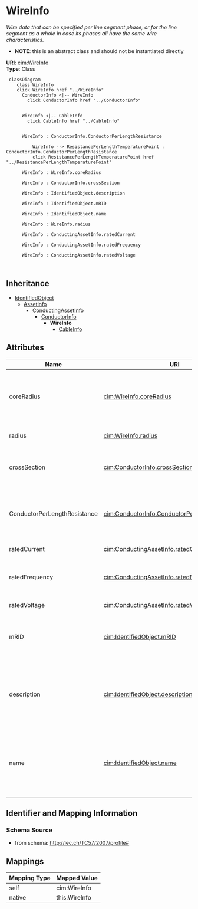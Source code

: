 # WireInfo


_Wire data that can be specified per line segment phase, or for the line segment as a whole in case its phases all have the same wire characteristics._




* __NOTE__: this is an abstract class and should not be instantiated directly


**URI**: [cim:WireInfo](http://iec.ch/TC57/CIM-generic#WireInfo)<br />
**Type**: Class




```mermaid
 classDiagram
    class WireInfo
    click WireInfo href "../WireInfo"
      ConductorInfo <|-- WireInfo
        click ConductorInfo href "../ConductorInfo"
      

      WireInfo <|-- CableInfo
        click CableInfo href "../CableInfo"
      
      
      WireInfo : ConductorInfo.ConductorPerLengthResistance
        
          WireInfo --> ResistancePerLengthTemperaturePoint : ConductorInfo.ConductorPerLengthResistance
          click ResistancePerLengthTemperaturePoint href "../ResistancePerLengthTemperaturePoint"
        
      WireInfo : WireInfo.coreRadius
        
      WireInfo : ConductorInfo.crossSection
        
      WireInfo : IdentifiedObject.description
        
      WireInfo : IdentifiedObject.mRID
        
      WireInfo : IdentifiedObject.name
        
      WireInfo : WireInfo.radius
        
      WireInfo : ConductingAssetInfo.ratedCurrent
        
      WireInfo : ConductingAssetInfo.ratedFrequency
        
      WireInfo : ConductingAssetInfo.ratedVoltage
        
      
```





## Inheritance
* [IdentifiedObject](IdentifiedObject.md)
    * [AssetInfo](AssetInfo.md)
        * [ConductingAssetInfo](ConductingAssetInfo.md)
            * [ConductorInfo](ConductorInfo.md)
                * **WireInfo**
                    * [CableInfo](CableInfo.md)



## Attributes


| Name | URI | Cardinality and Range | Description | Inheritance |
| ---  | --- | --- | --- | --- |
| coreRadius | [cim:WireInfo.coreRadius](http://iec.ch/TC57/CIM-generic#WireInfo.coreRadius) | 0..1 <br />  [Length](Length.md)  | (if there is a different core material) Radius of the central core | direct |
| radius | [cim:WireInfo.radius](http://iec.ch/TC57/CIM-generic#WireInfo.radius) | 0..1 <br />  [Length](Length.md)  | Outside radius of the wire | direct |
| crossSection | [cim:ConductorInfo.crossSection](http://iec.ch/TC57/CIM-generic#ConductorInfo.crossSection) | 0..1 <br />  [Area](Area.md)  | Area of conducting material cross section | [ConductorInfo](ConductorInfo.md) |
| ConductorPerLengthResistance | [cim:ConductorInfo.ConductorPerLengthResistance](http://iec.ch/TC57/CIM-generic#ConductorInfo.ConductorPerLengthResistance) | 0..* <br />  [ResistancePerLengthTemperaturePoint](ResistancePerLengthTemperaturePoint.md)  | Resistance per unit length of this conductor at a given temperature | [ConductorInfo](ConductorInfo.md) |
| ratedCurrent | [cim:ConductingAssetInfo.ratedCurrent](http://iec.ch/TC57/CIM-generic#ConductingAssetInfo.ratedCurrent) | 0..1 <br />  [CurrentFlow](CurrentFlow.md)  | Rated current | [ConductingAssetInfo](ConductingAssetInfo.md) |
| ratedFrequency | [cim:ConductingAssetInfo.ratedFrequency](http://iec.ch/TC57/CIM-generic#ConductingAssetInfo.ratedFrequency) | 0..1 <br />  [Frequency](Frequency.md)  | Rated frequency such as 50Hz or 60Hz | [ConductingAssetInfo](ConductingAssetInfo.md) |
| ratedVoltage | [cim:ConductingAssetInfo.ratedVoltage](http://iec.ch/TC57/CIM-generic#ConductingAssetInfo.ratedVoltage) | 0..1 <br />  [Voltage](Voltage.md)  | Rated voltage | [ConductingAssetInfo](ConductingAssetInfo.md) |
| mRID | [cim:IdentifiedObject.mRID](http://iec.ch/TC57/CIM-generic#IdentifiedObject.mRID) | 0..1 <br />  string  | Master resource identifier issued by a model authority | [IdentifiedObject](IdentifiedObject.md) |
| description | [cim:IdentifiedObject.description](http://iec.ch/TC57/CIM-generic#IdentifiedObject.description) | 0..1 <br />  string  | The description is a free human readable text describing or naming the object | [IdentifiedObject](IdentifiedObject.md) |
| name | [cim:IdentifiedObject.name](http://iec.ch/TC57/CIM-generic#IdentifiedObject.name) | 0..1 <br />  string  | The name is any free human readable and possibly non unique text naming the o... | [IdentifiedObject](IdentifiedObject.md) |









## Identifier and Mapping Information







### Schema Source


* from schema: http://iec.ch/TC57/2007/profile#





## Mappings

| Mapping Type | Mapped Value |
| ---  | ---  |
| self | cim:WireInfo |
| native | this:WireInfo |




